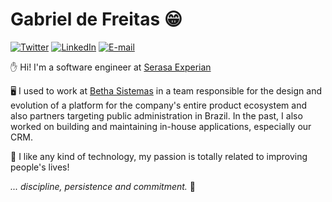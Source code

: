 # Gabriel de Freitas 😁

[![Twitter](https://img.shields.io/static/v1?label=Twitter&message=%20&logo=Twitter)](https://twitter.com/gabrieldfreitas)
[![LinkedIn](https://img.shields.io/static/v1?label=LinkedIn&message=%20&logo=LinkedIn)](https://www.linkedin.com/in/gdfreitas)
[![E-mail](https://img.shields.io/static/v1?label=gdfreitasdev@gmail.com&message=%20&logo=gmail)](mailto:gdfreitasdev@gmail.com)

✋ Hi! I'm a software engineer at [Serasa Experian](https://www.serasa.com.br)

🖥️ I used to work at [Betha Sistemas](http://betha.com.br/) in a team responsible for the design and evolution of a platform for the company's entire product ecosystem and also partners targeting public administration in Brazil. In the past, I also worked on building and maintaining in-house applications, especially our CRM.

🎯 I like any kind of technology, my passion is totally related to improving people's lives!

  *... discipline, persistence and commitment.* 🚀
